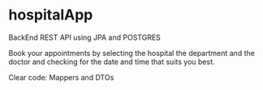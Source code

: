 # hospitalApp
BackEnd REST API using JPA and POSTGRES


Book your appointments by selecting the hospital the department and the doctor and checking for the date and time that suits you best.


Clear code: Mappers and DTOs
